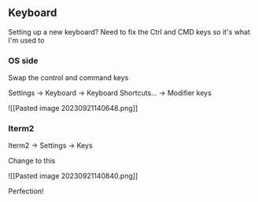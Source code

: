 ## Keyboard

Setting up a new keyboard? Need to fix the Ctrl and CMD keys so it's what I'm used to
### OS side

Swap the control and command keys

Settings -> Keyboard -> Keyboard Shortcuts... -> Modifier keys

![[Pasted image 20230921140648.png]]

### Iterm2

Iterm2 -> Settings -> Keys

Change to this

![[Pasted image 20230921140840.png]]

Perfection!